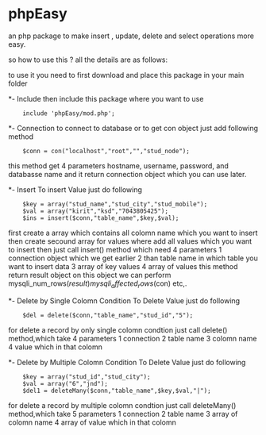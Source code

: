 # phpEasy
an php package to make insert ,  update, delete and select operations more easy.  

so how to use this ? 
all the details are as follows:


to use it you need to first download and place this package in your main folder

*- Include
    then include this package where you want to use

        include 'phpEasy/mod.php';


*- Connection
 to connect to database or to get con object just add following method
    
        $conn = con("localhost","root","","stud_node");
        
 this method get 4 parameters hostname, username, password, and databasse name and it return connection object which you can use later.
    

*- Insert
    To insert Value just do following
    
        $key = array("stud_name","stud_city","stud_mobile");
        $val = array("kirit","ksd","7043805425");
        $ins = insert($conn,"table_name",$key,$val);
        
  first create a array which contains all colomn name which you want to insert
  then create secound array for values where add all values which you want to insert
  then just call insert() method which need 4 parameters 
      1 connection object which we get earlier 
      2 than table name in which table you want to insert data
      3 array of key values
      4 array of values 
  this method return result object on this object we can perform 
      mysqli_num_rows($result)
      mysqli_affected_rows($con)
      etc,.
        
*- Delete by Single Colomn Condition
    To Delete Value just do following
    
        $del = delete($conn,"table_name","stud_id","5");    

   for delete a record by only single colomn condtion just call delete() method,which take 4 parameters
   1 connection
   2 table name
   3 colomn name
   4 value which in that colomn
   

*- Delete by Multiple Colomn Condition
    To Delete Value just do following
    
        $key = array("stud_id","stud_city");
        $val = array("6","jnd");
        $del1 = deleteMany($conn,"table_name",$key,$val,"|");    

   for delete a record by multiple colomn condtion just call deleteMany() method,which take 5 parameters
   1 connection
   2 table name
   3 array of colomn name
   4 array of value which in that colomn
   
   
